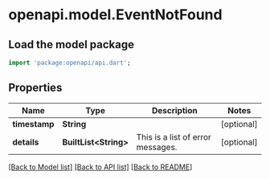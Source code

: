 # openapi.model.EventNotFound

## Load the model package
```dart
import 'package:openapi/api.dart';
```

## Properties
Name | Type | Description | Notes
------------ | ------------- | ------------- | -------------
**timestamp** | **String** |  | [optional] 
**details** | **BuiltList&lt;String&gt;** | This is a list of error messages. | [optional] 

[[Back to Model list]](../README.md#documentation-for-models) [[Back to API list]](../README.md#documentation-for-api-endpoints) [[Back to README]](../README.md)


